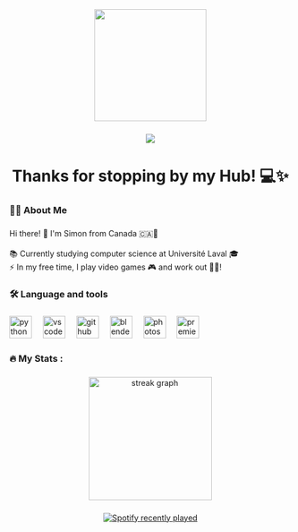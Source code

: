 <div align="center">
  <img height="200" src="https://imgur.com/a/l5GyCE4"  />
</div>

###

<div align="center">
  <img src="https://visitor-badge.laobi.icu/badge?page_id=SimGoCode.SimGoCode&"  />
</div>

###

<h1 align="center">Thanks for stopping by my Hub! 💻✨</h1>

###

<h3 align="left">👩‍💻  About Me</h3>

###

<p align="left">Hi there! 👋 I'm Simon from Canada 🇨🇦🍁<br><br>📚 Currently studying computer science at Université Laval 🎓<br>⚡ In my free time, I play video games 🎮 and work out 🏋️‍♂️!</p>

###

<h3 align="left">🛠 Language and tools</h3>

###

<div align="left">
  <img src="https://cdn.jsdelivr.net/gh/devicons/devicon/icons/python/python-original.svg" height="40" alt="python logo"  />
  <img width="12" />
  <img src="https://cdn.jsdelivr.net/gh/devicons/devicon/icons/vscode/vscode-original.svg" height="40" alt="vscode logo"  />
  <img width="12" />
  <img src="https://cdn.jsdelivr.net/gh/devicons/devicon/icons/github/github-original.svg" height="40" alt="github logo"  />
  <img width="12" />
  <img src="https://cdn.jsdelivr.net/gh/devicons/devicon/icons/blender/blender-original.svg" height="40" alt="blender logo"  />
  <img width="12" />
  <img src="https://cdn.jsdelivr.net/gh/devicons/devicon/icons/photoshop/photoshop-plain.svg" height="40" alt="photoshop logo"  />
  <img width="12" />
  <img src="https://cdn.jsdelivr.net/gh/devicons/devicon/icons/premierepro/premierepro-plain.svg" height="40" alt="premierepro logo"  />
</div>

###

<h3 align="left">🔥   My Stats :</h3>

###

<div align="center">
  <img src="https://streak-stats.demolab.com?user=SimGoCode&locale=en&mode=daily&theme=dark&hide_border=false&border_radius=5&order=3" height="220" alt="streak graph"  />
</div>

###

<div align="center">
  <a href="https://open.spotify.com/user/22xhpx66pucxcbddcj3ufyxsy">
    <img src="https://spotify-recently-played-readme.vercel.app/api?user=22xhpx66pucxcbddcj3ufyxsy&count=3&unique=false" alt="Spotify recently played"  />
  </a>
</div>

###
